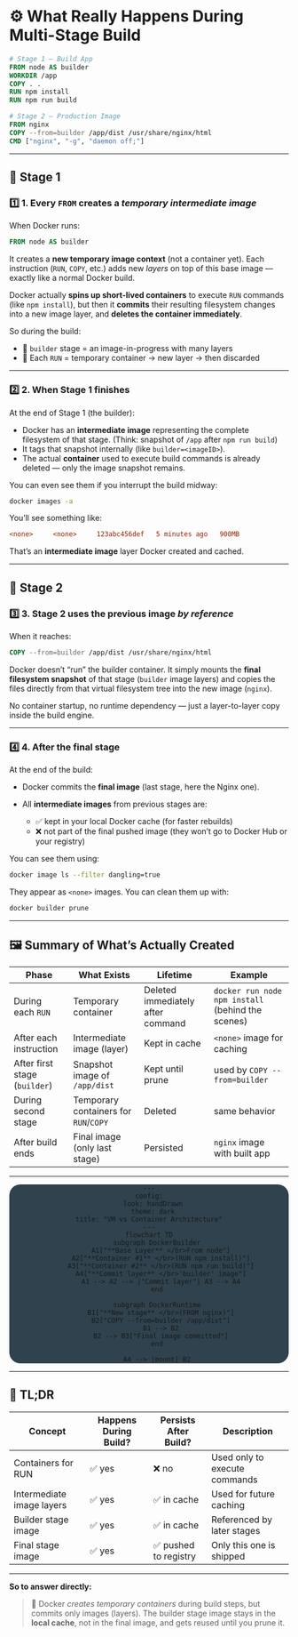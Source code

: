 # ⚙️ What Really Happens During Multi-Stage Build

```dockerfile
# Stage 1 — Build App
FROM node AS builder
WORKDIR /app
COPY . .
RUN npm install
RUN npm run build

# Stage 2 — Production Image
FROM nginx
COPY --from=builder /app/dist /usr/share/nginx/html
CMD ["nginx", "-g", "daemon off;"]
```

---

## 📌 Stage 1

### 1️⃣ 1. Every `FROM` creates a _temporary intermediate image_

When Docker runs:

```dockerfile
FROM node AS builder
```

It creates a **new temporary image context** (not a container yet).
Each instruction (`RUN`, `COPY`, etc.) adds new _layers_ on top of this base image — exactly like a normal Docker build.

Docker actually **spins up short-lived containers** to execute `RUN` commands (like `npm install`), but then it **commits** their resulting filesystem changes into a new image layer, and **deletes the container immediately**.

So during the build:

- 🧱 `builder` stage = an image-in-progress with many layers
- 🧩 Each `RUN` = temporary container → new layer → then discarded

---

### 2️⃣ 2. When Stage 1 finishes

At the end of Stage 1 (the builder):

- Docker has an **intermediate image** representing the complete filesystem of that stage.
  (Think: snapshot of `/app` after `npm run build`)
- It tags that snapshot internally (like `builder=<imageID>`).
- The actual **container** used to execute build commands is already deleted — only the image snapshot remains.

You can even see them if you interrupt the build midway:

```bash
docker images -a
```

You’ll see something like:

```ini
<none>     <none>     123abc456def   5 minutes ago   900MB
```

That’s an **intermediate image** layer Docker created and cached.

---

## 📌 Stage 2

### 3️⃣ 3. Stage 2 uses the previous image _by reference_

When it reaches:

```dockerfile
COPY --from=builder /app/dist /usr/share/nginx/html
```

Docker doesn’t “run” the builder container.
It simply mounts the **final filesystem snapshot** of that stage (`builder` image layers) and copies the files directly from that virtual filesystem tree into the new image (`nginx`).

No container startup, no runtime dependency — just a layer-to-layer copy inside the build engine.

---

### 4️⃣ 4. After the final stage

At the end of the build:

- Docker commits the **final image** (last stage, here the Nginx one).
- All **intermediate images** from previous stages are:

  - ✅ kept in your local Docker cache (for faster rebuilds)
  - ❌ not part of the final pushed image
    (they won’t go to Docker Hub or your registry)

You can see them using:

```bash
docker image ls --filter dangling=true
```

They appear as `<none>` images.
You can clean them up with:

```bash
docker builder prune
```

---

## 🖼️ Summary of What’s Actually Created

| Phase                         | What Exists                           | Lifetime                          | Example                                           |
| ----------------------------- | ------------------------------------- | --------------------------------- | ------------------------------------------------- |
| During each `RUN`             | Temporary container                   | Deleted immediately after command | `docker run node npm install` (behind the scenes) |
| After each instruction        | Intermediate image (layer)            | Kept in cache                     | `<none>` image for caching                        |
| After first stage (`builder`) | Snapshot image of `/app/dist`         | Kept until prune                  | used by `COPY --from=builder`                     |
| During second stage           | Temporary containers for `RUN`/`COPY` | Deleted                           | same behavior                                     |
| After build ends              | Final image (only last stage)         | Persisted                         | `nginx` image with built app                      |

---

<div align="center" style="background: #2f424dff; border-radius: 20px">

```mermaid
---
config:
  look: handDrawn
  theme: dark
title: "VM vs Container Architecture"
---
flowchart TD
    subgraph DockerBuilder
      A1["**Base Layer** </br>From node"]
      A2["**Container #1** </br>(RUN npm install)"]
      A3["**Container #2** </br>(RUN npm run build)"]
      A4["**Commit layer** </br>'builder' image"]
      A1 --> A2 --> |"Commit layer"| A3 --> A4
    end

    subgraph DockerRuntime
      B1["**New stage** </br>(FROM nginx)"]
      B2["COPY --from=builder /app/dist"]
      B1 --> B2
      B2 --> B3["Final image committed"]
    end

    A4 --> |mount| B2
```

</div>

---

## 🧹 TL;DR

| Concept                   | Happens During Build? | Persists After Build? | Description                   |
| ------------------------- | --------------------- | --------------------- | ----------------------------- |
| Containers for RUN        | ✅ yes                | ❌ no                 | Used only to execute commands |
| Intermediate image layers | ✅ yes                | ✅ in cache           | Used for future caching       |
| Builder stage image       | ✅ yes                | ✅ in cache           | Referenced by later stages    |
| Final stage image         | ✅ yes                | ✅ pushed to registry | Only this one is shipped      |

---

**So to answer directly:**

> 🧠 Docker _creates temporary containers_ during build steps, but commits only images (layers).
> The builder stage image stays in the **local cache**, not in the final image, and gets reused until you prune it.
